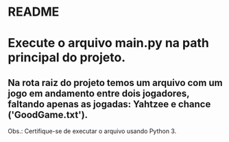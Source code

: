 # README

# Execute o arquivo main.py na path principal do projeto.

## Na rota raiz do projeto temos um arquivo com um jogo em andamento entre dois jogadores, faltando apenas as jogadas: Yahtzee e chance ('GoodGame.txt').



Obs.: Certifique-se de executar o arquivo usando Python 3.
